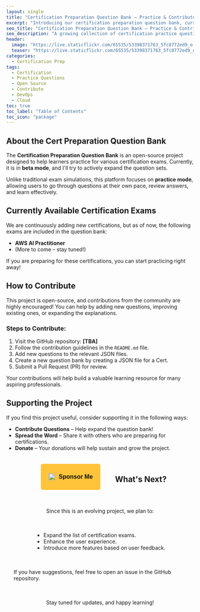 ```yaml
---
layout: single
title: "Certification Preparation Question Bank – Practice & Contribute"
excerpt: "Introducing our certification preparation question bank, currently in beta! Practice for your exams and contribute to the project."
seo_title: "Certification Preparation Question Bank – Practice & Contribute"
seo_description: "A growing collection of certification practice questions. Learn, contribute, and support this open-source initiative."
header:
  image: "https://live.staticflickr.com/65535/53398371763_5fc8772ed9_o.png"
  teaser: "https://live.staticflickr.com/65535/53398371763_5fc8772ed9_o.png"
categories:
  - Certification Prep
tags:
  - Certification
  - Practice Questions
  - Open Source
  - Contribute
  - DevOps
  - Cloud
toc: true
toc_label: "Table of Contents"
toc_icon: "package"
---
```


## About the Cert Preparation Question Bank

The **Certification Preparation Question Bank** is an open-source project designed to help learners practice for various certification exams. Currently, it is in **beta mode**, and I'll try to actively expand the question sets.

Unlike traditional exam simulations, this platform focuses on **practice mode**, allowing users to go through questions at their own pace, review answers, and learn effectively.

## Currently Available Certification Exams

We are continuously adding new certifications, but as of now, the following exams are included in the question bank:

- **AWS AI Practitioner**
- (More to come – stay tuned!)

If you are preparing for these certifications, you can start practicing right away!

## How to Contribute

This project is open-source, and contributions from the community are highly encouraged! You can help by adding new questions, improving existing ones, or expanding the explanations.

### Steps to Contribute:
1. Visit the GitHub repository: **[TBA]**  
2. Follow the contribution guidelines in the `README.md` file.
3. Add new questions to the relevant JSON files.
4. Create a new question bank by creating a JSON file for a Cert.
5. Submit a Pull Request (PR) for review.

Your contributions will help build a valuable learning resource for many aspiring professionals.

## Supporting the Project

If you find this project useful, consider supporting it in the following ways:
- **Contribute Questions** – Help expand the question bank!
- **Spread the Word** – Share it with others who are preparing for certifications.
- **Donate** – Your donations will help sustain and grow the project.

<div  style="display: flex; justify-content: center; gap: 20px; flex-wrap: wrap; padding: 20px;">

<!-- Buy Me a Coffee -->

<div>

<script  type="text/javascript"  src="https://cdnjs.buymeacoffee.com/1.0.0/button.prod.min.js"

data-name="bmc-button"

data-slug="shantoroy"

data-color="#FFDD00"

data-emoji=""

data-font="Cookie"

data-text="Buy me a coffee"

data-outline-color="#000000"

data-font-color="#000000"

data-coffee-color="#ffffff">

</script>

</div>

<!-- Pay with PayPal -->

<div>

<style>

.paypal-sponsor-button {

background-color: #FFC439;

color: #111;

border: none;

border-radius: 5px;

padding: 10px  20px;

font-size: 16px;

font-weight: bold;

cursor: pointer;

display: inline-flex;

align-items: center;

gap: 8px;

transition: background-color 0.3s;

}

.paypal-sponsor-button:hover {

background-color: #F2BB36;

}

.paypal-sponsor-button  img {

height: 20px;

}

</style>

<form  action="https://www.paypal.com/donate?business=Q9F45GULUSYMY&currency_code=USD"  method="post"  target="_blank">


<button  type="submit"  class="paypal-sponsor-button">

<img  src="https://www.paypalobjects.com/webstatic/mktg/Logo/pp-logo-100px.png"  alt="PayPal Logo">

Sponsor Me

</button>

</form>

</div>

<div>

</div>

## What's Next?

Since this is an evolving project, we plan to:
- Expand the list of certification exams.
- Enhance the user experience.
- Introduce more features based on user feedback.

If you have suggestions, feel free to open an issue in the GitHub repository.

Stay tuned for updates, and happy learning!

<!--stackedit_data:
eyJoaXN0b3J5IjpbLTM4NTM5NzQ4NSwtMzkzOTA0OTYzLC0xNT
M0MDc4ODkzLC0xNzAwNDQzMzc5LDI3NjgzNjQxMV19
-->